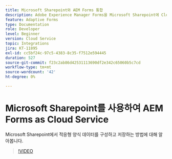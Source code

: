 ```yaml
---
title: Microsoft Sharepoint와 AEM Forms 통합
description: Adobe Experience Manager Forms을 Microsoft Sharepoint에 Cloud Service 제출 데이터로 저장하는 방법을 알아봅니다
feature: Adaptive Forms
type: Documentation
role: Developer
level: Beginner
version: Cloud Service
topic: Integrations
jira: KT-11895
exl-id: cc5bf24c-97c5-4383-8c35-f7512e594445
duration: 527
source-git-commit: f23c2ab86d42531113690df2e342c65060b5c7cd
workflow-type: tm+mt
source-wordcount: '42'
ht-degree: 0%

---
```


# Microsoft Sharepoint를 사용하여 AEM Forms as Cloud Service

Microsoft Sharepoint에서 적응형 양식 데이터를 구성하고 저장하는 방법에 대해 알아봅니다.

>[!VIDEO](https://video.tv.adobe.com/v/3415793/?quality=12&learn=on)
